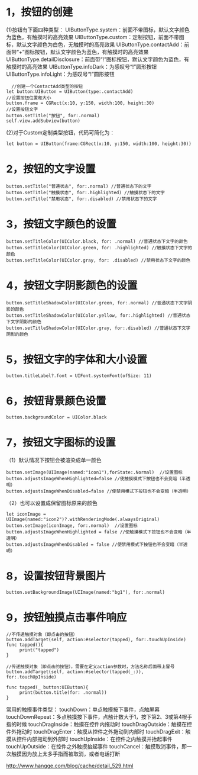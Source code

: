# 1，按钮的创建
(1)按钮有下面四种类型：
	UIButtonType.system：前面不带图标，默认文字颜色为蓝色，有触摸时的高亮效果
	UIButtonType.custom：定制按钮，前面不带图标，默认文字颜色为白色，无触摸时的高亮效果
	UIButtonType.contactAdd：前面带“+”图标按钮，默认文字颜色为蓝色，有触摸时的高亮效果
	UIButtonType.detailDisclosure：前面带“!”图标按钮，默认文字颜色为蓝色，有触摸时的高亮效果
	UIButtonType.infoDark：为感叹号“!”圆形按钮
	UIButtonType.infoLight：为感叹号“!”圆形按钮
  
```
  //创建一个ContactAdd类型的按钮
let button:UIButton = UIButton(type:.contactAdd)
//设置按钮位置和大小
button.frame = CGRect(x:10, y:150, width:100, height:30)
//设置按钮文字
button.setTitle("按钮", for:.normal)
self.view.addSubview(button)
```

(2)对于Custom定制类型按钮，代码可简化为： 
```
let button = UIButton(frame:CGRect(x:10, y:150, width:100, height:30))
```

# 2，按钮的文字设置
```
button.setTitle("普通状态", for:.normal) //普通状态下的文字
button.setTitle("触摸状态", for:.highlighted) //触摸状态下的文字
button.setTitle("禁用状态", for:.disabled) //禁用状态下的文字
```

# 3，按钮文字颜色的设置 
```
button.setTitleColor(UIColor.black, for: .normal) //普通状态下文字的颜色
button.setTitleColor(UIColor.green, for: .highlighted) //触摸状态下文字的颜色
button.setTitleColor(UIColor.gray, for: .disabled) //禁用状态下文字的颜色
```

# 4，按钮文字阴影颜色的设置 
```
button.setTitleShadowColor(UIColor.green, for:.normal) //普通状态下文字阴影的颜色
button.setTitleShadowColor(UIColor.yellow, for:.highlighted) //普通状态下文字阴影的颜色
button.setTitleShadowColor(UIColor.gray, for:.disabled) //普通状态下文字阴影的颜色
```

# 5，按钮文字的字体和大小设置 
```
button.titleLabel?.font = UIFont.systemFont(ofSize: 11)
```

# 6，按钮背景颜色设置 
```
button.backgroundColor = UIColor.black
```

# 7，按钮文字图标的设置  
（1）默认情况下按钮会被渲染成单一颜色 
```
button.setImage(UIImage(named:"icon1"),forState:.Normal)  //设置图标
button.adjustsImageWhenHighlighted=false //使触摸模式下按钮也不会变暗（半透明）
button.adjustsImageWhenDisabled=false //使禁用模式下按钮也不会变暗（半透明）
```

（2）也可以设置成保留图标原来的颜色
```
let iconImage = UIImage(named:"icon2")?.withRenderingMode(.alwaysOriginal)
button.setImage(iconImage, for:.normal)  //设置图标
button.adjustsImageWhenHighlighted = false //使触摸模式下按钮也不会变暗（半透明）
button.adjustsImageWhenDisabled = false //使禁用模式下按钮也不会变暗（半透明）
```

# 8，设置按钮背景图片
```
button.setBackgroundImage(UIImage(named:"bg1"), for:.normal)
```

# 9，按钮触摸点击事件响应 
```
//不传递触摸对象（即点击的按钮）
button.addTarget(self, action:#selector(tapped), for:.touchUpInside)
func tapped(){
     print("tapped")
}
 
//传递触摸对象（即点击的按钮），需要在定义action参数时，方法名称后面带上冒号
button.addTarget(self, action:#selector(tapped(_:)), for:.touchUpInside)
 
func tapped(_ button:UIButton){
     print(button.title(for: .normal))
}
```

常用的触摸事件类型：
touchDown：单点触摸按下事件，点触屏幕
touchDownRepeat：多点触摸按下事件，点触计数大于1，按下第2、3或第4根手指的时候
touchDragInside：触摸在控件内拖动时
touchDragOutside：触摸在控件外拖动时
touchDragEnter：触摸从控件之外拖动到内部时
touchDragExit：触摸从控件内部拖动到外部时
touchUpInside：在控件之内触摸并抬起事件
touchUpOutside：在控件之外触摸抬起事件
touchCancel：触摸取消事件，即一次触摸因为放上太多手指而被取消，或者电话打断

http://www.hangge.com/blog/cache/detail_529.html
